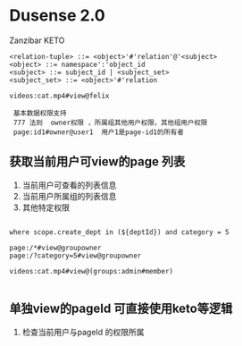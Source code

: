 # Dusense 2.0 
Zanzibar KETO
```
<relation-tuple> ::= <object>'#'relation'@'<subject>
<object> ::= namespace':'object_id
<subject> ::= subject_id | <subject_set>
<subject_set> ::= <object>'#'relation

videos:cat.mp4#view@felix

```

```
 基本数据权限支持
 777 法则  owner权限 ，所属组其他用户权限，其他组用户权限
 page:id1#owner@user1  用户1是page-id1的所有者

```

## 获取当前用户可view的page 列表
1. 当前用户可查看的列表信息
2. 当前用户所属组的列表信息
3. 其他特定权限

```azure

where scope.create_dept in (${deptId}) and category = 5

page:/*#view@groupowner
page:/?category=5#view@groupowner

videos:cat.mp4#view@(groups:admin#member)


```

## 单独view的pageId  可直接使用keto等逻辑
1. 检查当前用户与pageId 的权限所属